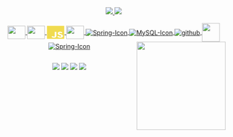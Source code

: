 
<div align="center">
  <a href="https://github.com/iamnathalia">
  <img height="150em" src="https://github-readme-stats.vercel.app/api?username=iamnathalia&show_icons=true&theme=dracula&include_all_commits=true&count_private=true"/>
  <img height="150em" src="https://github-readme-stats.vercel.app/api/top-langs/?username=iamnathalia&layout=compact&langs_count=7&theme=dracula"/>
</div>
  
  <div align="center" style="display: inline_block"><br>
  
  <img align="center" height="30" width="40" src="https://cdn.jsdelivr.net/gh/devicons/devicon/icons/java/java-original.svg" />
  <img align="center" height="30" width="40" src="https://cdn.jsdelivr.net/gh/devicons/devicon/icons/git/git-original.svg" /> 
  <img align="center" alt="Rafa-Js" height="30" width="40" src="https://raw.githubusercontent.com/devicons/devicon/master/icons/javascript/javascript-plain.svg" />
  <img align="center" height="30" width="40" src="https://cdn.jsdelivr.net/gh/devicons/devicon/icons/vscode/vscode-original.svg" />
  <img align="center" alt="Spring-Icon" height="40" width="40" src="https://1.bp.blogspot.com/-trIS3Iz94SE/YIr3iwBC23I/AAAAAAAAtVQ/oieBThHJU3wPJkGOATDSvi6RySwlowM5ACLcBGAsYHQ/s452/spring-logo.png" />
  <img align="center" alt="MySQL-Icon" height="30" width="50" src="https://cdn.discordapp.com/attachments/949444480296157266/950690584295772160/58481057cef1014c0b5e4951.png" />
  <img align="center" alt="github" height="40" width="40" src="https://cdn.discordapp.com/attachments/952556720419401791/959219056571985990/pngegg.png" />
  <img align="center" height="42" width="40" src="https://user-images.githubusercontent.com/7853266/44114706-9c72dd08-9fd1-11e8-8d9d-6d9d651c75ad.png" />
  <img align="center" alt="Spring-Icon" height="40" width="40" src="https://cdn.discordapp.com/attachments/952556720419401791/959230728757973022/pngegg_2.png" />
  <img align="right" height="200" width="200" src="https://cdn.discordapp.com/attachments/952556720419401791/959219821193605210/pngegg_1.png" />
  
    
</div>
    
##    
 
 <div align="center">
   
   <a href="https://www.instagram.com/slnath/" target="_blank"><img src="https://img.shields.io/badge/-Instagram-%23E4405F?style=for-the-badge&logo=instagram&logoColor=white" target="_blank"></a> 
   <a href="https://www.twitch.tv/heycookiiee" target="_blank"><img src="https://img.shields.io/badge/Twitch-9146FF?style=for-the-badge&logo=twitch&logoColor=white" target="_blank"></a> 
   <a href="https://www.linkedin.com/in/limanathaliasousa/-45875016a" target="_blank"><img src="https://img.shields.io/badge/-LinkedIn-%230077B5?style=for-the-badge&logo=linkedin&logoColor=white" target="_blank"></a> 
  <a href = "mailto:hinathalia@protonmail.com"><img src="https://img.shields.io/badge/ProtonMail-8B89CC?style=for-the-badge&logo=protonmail&logoColor=white" target="_blank"></a>
   
 </div>
    
    
    
    

